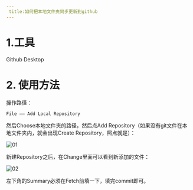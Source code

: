 ```yaml
---
 title:如何把本地文件夹同步更新到github
---
```


# 1.工具

Github Desktop

# 2. 使用方法

操作路径：

```
File —— Add Local Repository
```

然后Choose本地文件夹的路径，然后点Add Repository（如果没有git文件在本地文件夹内，就会出现Create Repository，照点就是）：

![01](/Users/apple/Desktop/hexo/bonnux.github.io/source/_posts/如何把本地文件夹同步更新到github/01.tiff)

新建Repository之后，在Change里面可以看到新添加的文件：

![02](/Users/apple/Desktop/hexo/bonnux.github.io/source/_posts/如何把本地文件夹同步更新到github/02.tiff)

左下角的Summary必须在Fetch前填一下，填完commit即可。

